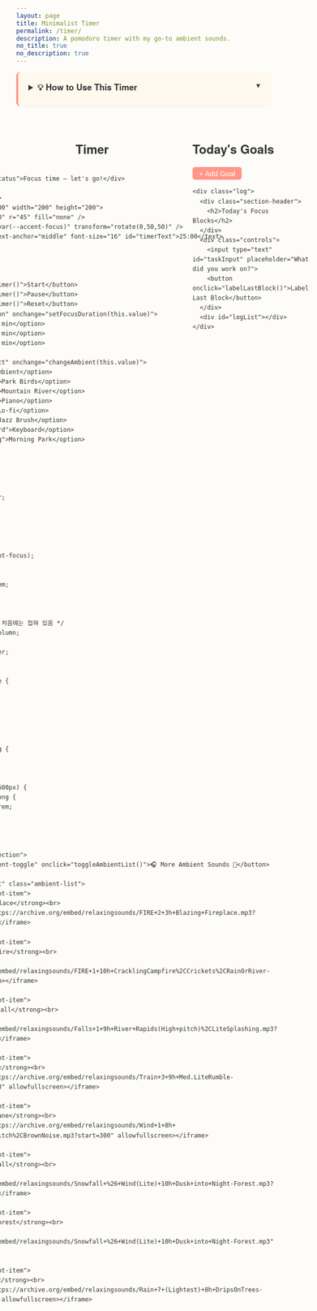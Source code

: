 ```yaml
---
layout: page
title: Minimalist Timer
permalink: /timer/
description: A pomodoro timer with my go-to ambient sounds. 
no_title: true
no_description: true
---
```


<style>
  .callout-box {
    background-color: #fff8ec;
    border-left: 4px solid var(--accent-focus);
    padding: 1rem 1.25rem;
    border-radius: 8px;
    margin-bottom: 2rem;
    box-shadow: 0 1px 3px rgba(0, 0, 0, 0.05);
  }

  details.callout-box summary {
    cursor: pointer;
    font-weight: 600;
    font-size: 1.05rem;
    margin-bottom: 0.5rem;
    outline: none;
  }

  details.callout-box[open] summary::after {
    content: "▲";
    float: right;
    font-size: 0.8rem;
    margin-left: 0.5rem;
  }

  details.callout-box summary::after {
    content: "▼";
    float: right;
    font-size: 0.8rem;
    margin-left: 0.5rem;
  }

  .callout-box ul {
    margin: 0.5rem 0 0 1rem;
    padding: 0;
    line-height: 1.6;
  }

  .callout-box li {
    margin-bottom: 0.75rem;
  }

  @media (prefers-color-scheme: dark) {
    .callout-box {
      background-color: #2c2c2c;
      color: #ddd;
      border-left-color: var(--accent-focus);
    }
  }
</style>

<details class="callout-box">
  <summary>💡 How to Use This Timer</summary>
  <ul>
    <li>
      ⏱️ This is a Pomodoro timer: 5-minute short breaks and a 30-minute long break after 4 focus sessions. You can adjust your focus session to 25, 50, or 90 minutes.
    </li>
    <li>
      🔊 I always like to have white noise when I focus. There are looped music options below the timer, or you can unfold “More Ambient Sounds” to access longer tracks from 
      <a href="https://archive.org/details/relaxingsounds/" target="_blank">archive.org</a> curated by GenreFan.
    </li>
    <li>
      ✅ You can add goals for the day. Breaking tasks into small chunks makes them feel more doable. Add as many as you like, assign time, and check them off when complete.
    </li>
    <li>
      🧠 If the task feels too intimidating or hard to break down, talk to this 
      <a href="https://inyoungcheong.github.io/planner" target="_blank">customized chatbot</a> I built!  
      It will help you de-clutter your mind and clarify what to do next.
    </li>
    <li>
      🧾 When a focus session ends, a block appears in “Today's Focus Blocks.” Label it to reflect what you did—even if you got distracted (e.g., “Netflix”). This helps you track habits over time.
    </li>
  </ul>
</details>



<style>
  :root {
    --light-bg: #fdfcf9;
    --light-text: #333;
    --dark-bg: #1e1e1e;
    --dark-text: #ddd;
    --accent-focus: #FF9687;
    --accent-break: #D8AE48;
  }

  @media (prefers-color-scheme: dark) {
    html, body {
      background: var(--dark-bg) !important;
      color: var(--dark-text) !important;
    }
    .controls button, select, input, textarea {
      background-color: #333;
      color: #eee;
    }
    .block {
      background-color: #2a2a2a;
    }
  }

  @media (prefers-color-scheme: light) {
    html, body {
      background: var(--light-bg);
      color: var(--light-text);
    }
  }

  body {
    font-family: 'Helvetica Neue', sans-serif;
    padding: 2rem;
    margin: 0;
    line-height: 1.6;
    transition: background 0.3s ease, color 0.3s ease;
  }

  .main-container {
    max-width: 1200px;
    margin: 0 auto;
    display: grid;
    grid-template-columns: 300px 1fr;
    gap: 3rem;
    align-items: start;
  }

  .timer-section {
    display: flex;
    flex-direction: column;
    align-items: center;
    position: sticky;
    top: 2rem;
  }

  .section-header h2 {
    font-size: 1.5rem;
    margin-bottom: 1rem;
    font-weight: 600;
  }

  .goals {
    max-width: 100%;
  }

  .goal-row {
    display: flex;
    gap: 0.5rem;
    align-items: center;
    margin-bottom: 0.15rem;
    transition: opacity 0.3s ease;
    padding: 0.2rem 0;
    border-bottom: 1px solid #f0f0f0;
  }

  @media (prefers-color-scheme: dark) {
    .goal-row {
      border-bottom: 1px solid #333;
    }
  }

  .goal-row:last-of-type {
    border-bottom: none;
  }

  .goal-row input[type="text"] {
    flex: 1;
    padding: 0.3rem 0;
    border: none;
    background: transparent;
    font-size: 0.95rem;
    outline: none;
  }

  .goal-row.readonly input[type="text"] {
    cursor: pointer;
  }

  .goal-row input[type="text"]:focus {
    background: rgba(255, 150, 135, 0.1);
    padding: 0.3rem 0.5rem;
    border-radius: 3px;
  }

  .goal-row input[type="text"]::placeholder {
    color: #bbb;
    font-style: italic;
  }

  .goal-row input[type="number"] {
    width: 50px;
    padding: 0.2rem;
    border: 1px solid #ddd;
    border-radius: 3px;
    font-size: 0.85rem;
    text-align: center;
  }

  .goal-row input[type="checkbox"] {
    transform: scale(1.1);
  }

  .goal-row.checked {
    opacity: 0.4;
  }

  .goal-row button.remove-goal {
    background: transparent;
    border: none;
    font-size: 1.2rem;
    color: #888;
    cursor: pointer;
  }

  .add-goal-button {
    display: block;
    margin: 0.75rem 0;
    padding: 0.3rem 0.8rem;
    font-size: 0.9rem;
    border: none;
    border-radius: 5px;
    background-color: var(--accent-focus);
    color: white;
    cursor: pointer;
  }

  .circle-timer {
    width: 220px;
    height: 220px;
    margin: 2rem auto;
    position: relative;
    background: transparent !important;
  }

  svg text {
    fill: var(--light-text);
  }

  @media (prefers-color-scheme: dark) {
    svg text {
      fill: var(--dark-text);
    }
  }

  .status {
    text-align: center;
    font-style: italic;
    margin-bottom: 1rem;
  }

  .controls {
    text-align: center;
    margin-top: 1rem;
  }

  .controls button, select, input {
    margin: 0.5rem;
    padding: 0.5rem 1rem;
    border: none;
    border-radius: 5px;
    font-size: 1rem;
  }

  .log {
    margin-top: 2rem;
    max-width: 100%;
  }

  .block {
    background-color: #eaeff5;
    padding: 0.75rem;
    border-radius: 8px;
    margin-bottom: 0.5rem;
  }

  .unlabeled {
    opacity: 0.7;
    font-style: italic;
  }

  /* 모바일 대응 */
  @media (max-width: 768px) {
    .main-container {
      grid-template-columns: 1fr;
      gap: 2rem;
    }
    
    .timer-section {
      position: static;
    }
    
    body {
      padding: 1rem;
    }
  }
</style>

<div class="main-container">
  <div class="timer-section">
    <div class="section-header">
      <h2>Timer</h2>
    </div>

    <div class="status" id="status">Focus time – let's go!</div>

    <div class="circle-timer">
      <svg viewBox="0 0 100 100" width="200" height="200">
        <circle cx="50" cy="50" r="45" fill="none" />
        <path id="pie" fill="var(--accent-focus)" transform="rotate(0,50,50)" />
        <text x="50" y="55" text-anchor="middle" font-size="16" id="timerText">25:00</text>
      </svg>
    </div>

    <div class="controls">
      <button onclick="startTimer()">Start</button>
      <button onclick="pauseTimer()">Pause</button>
      <button onclick="resetTimer()">Reset</button>
      <select id="focusDuration" onchange="setFocusDuration(this.value)">
        <option value="25">25 min</option>
        <option value="50">50 min</option>
        <option value="90">90 min</option>
      </select>
      <select id="ambientSelect" onchange="changeAmbient(this.value)">
        <option value="">No Ambient</option>
        <option value="birds">Park Birds</option>
        <option value="river">Mountain River</option>
        <option value="piano">Piano</option>
        <option value="lofi">Lo-fi</option>
        <option value="jazz">Jazz Brush</option>
        <option value="keyboard">Keyboard</option>
        <option value="morning">Morning Park</option>
      </select>

              <style>
          .ambient-section {
            margin-top: 2rem;
            text-align: center;
          }
        
          .ambient-toggle {
            font-size: 1rem;
            cursor: pointer;
            color: var(--accent-focus);
            background: none;
            border: none;
            margin-bottom: 1rem;
          }
        
          .ambient-list {
            display: none; /* 처음에는 접혀 있음 */
            flex-direction: column;
            gap: 1rem;
            align-items: center;
          }
        
          .ambient-item iframe {
            width: 100%;
            max-width: 250px;
            height: 30px;
            border: none;
          }
        
          .ambient-item strong {
            font-size: 1rem;
          }
        
          @media (max-width: 600px) {
            .ambient-item strong {
              font-size: 0.95rem;
            }
          }
        </style>
        
        <div class="ambient-section">
          <button class="ambient-toggle" onclick="toggleAmbientList()">🎧 More Ambient Sounds 🔽</button>
        
          <div id="ambientList" class="ambient-list">
            <div class="ambient-item">
              🔥 <strong>Fireplace</strong><br>
              <iframe src="https://archive.org/embed/relaxingsounds/FIRE+2+3h+Blazing+Fireplace.mp3?start=2" allowfullscreen></iframe>
            </div>
            <div class="ambient-item">
              🔥 <strong>Campfire</strong><br>
              <iframe src="https://archive.org/embed/relaxingsounds/FIRE+1+10h+CracklingCampfire%2CCrickets%2CRainOrRiver-Night.mp3" allowfullscreen></iframe>
            </div>
            <div class="ambient-item">
              💧 <strong>Waterfall</strong><br>
              <iframe src="https://archive.org/embed/relaxingsounds/Falls+1+9h+River+Rapids(High+pitch)%2CLiteSplashing.mp3?start=6" allowfullscreen></iframe>
            </div>
            <div class="ambient-item">
              🚂 <strong>Train</strong><br>
              <iframe src="https://archive.org/embed/relaxingsounds/Train+3+9h+Med.LiteRumble-NoHornsOrBells.mp3?start=3" allowfullscreen></iframe>
            </div>
            <div class="ambient-item">
              ✈️ <strong>Airplane</strong><br>
              <iframe src="https://archive.org/embed/relaxingsounds/Wind+1+8h+(or+Rapids)+Gentle%2CLowPitch%2CBrownNoise.mp3?start=300" allowfullscreen></iframe>
            </div>
            <div class="ambient-item">
              ❄️ <strong>Snowfall</strong><br>
              <iframe src="https://archive.org/embed/relaxingsounds/Snowfall+%26+Wind(Lite)+10h+Dusk+into+Night-Forest.mp3?start=4" allowfullscreen></iframe>
            </div>
            <div class="ambient-item">
              🌿 <strong>Rainforest</strong><br>
              <iframe src="https://archive.org/embed/relaxingsounds/Snowfall+%26+Wind(Lite)+10h+Dusk+into+Night-Forest.mp3" allowfullscreen></iframe>
            </div>
            <div class="ambient-item">
              🌧️ <strong>Rain</strong><br>
              <iframe src="https://archive.org/embed/relaxingsounds/Rain+7+(Lightest)+8h+DripsOnTrees-no+thunder.mp3?start=300" allowfullscreen></iframe>
            </div>
          </div>
        </div>      
    </div>
  </div>

  <div class="content-section">
    <div class="goals">
      <div class="section-header">
        <h2>Today's Goals</h2>
      </div>
      <div id="goalList"></div>
      <button class="add-goal-button" onclick="addGoal()">+ Add Goal</button>
    </div>

    <div class="log">
      <div class="section-header">
        <h2>Today's Focus Blocks</h2>
      </div>
      <div class="controls">
        <input type="text" id="taskInput" placeholder="What did you work on?">
        <button onclick="labelLastBlock()">Label Last Block</button>
      </div>
      <div id="logList"></div>
    </div>
  </div>
</div>


<script src="/assets/js/timer.js"></script>

<script>
// 목표 관련 함수들 (timer.js에 없는 기능들)
function addGoal() {
  const goalList = document.getElementById('goalList');
  const goalRow = document.createElement('div');
  goalRow.className = 'goal-row';
  goalRow.innerHTML = `
    <input type="checkbox" onchange="toggleGoal(this)">
    <input type="text" placeholder="Enter your goal">
    <input type="number" placeholder="25" min="1" max="999">
    <button class="remove-goal" onclick="removeGoal(this)">×</button>
  `;
  goalList.appendChild(goalRow);
  
  // 새로 추가된 텍스트 입력에 이벤트 리스너 추가
  const textInput = goalRow.querySelector('input[type="text"]');
  handleGoalInput(textInput);
  textInput.focus(); // 자동 포커스
  
  // localStorage 저장 (timer.js의 saveToLocal 함수 활용)
  if (typeof saveToLocal === 'function') {
    saveToLocal();
  }
}

function toggleGoal(checkbox) {
  const row = checkbox.parentElement;
  if (checkbox.checked) {
    row.classList.add('checked');
  } else {
    row.classList.remove('checked');
  }
  
  // localStorage 저장
  if (typeof saveToLocal === 'function') {
    saveToLocal();
  }
}

function removeGoal(button) {
  button.parentElement.remove();
  
  // localStorage 저장
  if (typeof saveToLocal === 'function') {
    saveToLocal();
  }
}

// 목표 입력 완료 시 읽기 모드로 전환
function handleGoalInput(input) {
  // 엔터키 처리
  input.addEventListener('keypress', function(e) {
    if (e.key === 'Enter' && input.value.trim()) {
      finalizeGoal(input);
    }
  });
  
  // 포커스 아웃 처리
  input.addEventListener('blur', function() {
    if (input.value.trim()) {
      finalizeGoal(input);
    }
  });
}

function finalizeGoal(input) {
  const goalRow = input.parentElement;
  goalRow.classList.add('readonly');
  input.blur();
  
  // localStorage 저장
  if (typeof saveToLocal === 'function') {
    saveToLocal();
  }
  
  // 클릭 시 다시 편집 가능하게
  input.addEventListener('click', function editGoal() {
    goalRow.classList.remove('readonly');
    input.focus();
    input.removeEventListener('click', editGoal); // 이벤트 리스너 제거
  });
}

// DOM이 로드된 후 실행
document.addEventListener('DOMContentLoaded', function() {
  // 기본으로 목표 3개 생성
  for (let i = 0; i < 3; i++) {
    addGoal();
  }
  
  // 페이지 로드 시 기존 목표들에 이벤트 리스너 추가
  setTimeout(function() {
    const goalInputs = document.querySelectorAll('.goal-row input[type="text"]:not([data-enhanced])');
    goalInputs.forEach(input => {
      input.setAttribute('data-enhanced', 'true');
      handleGoalInput(input);
    });
  }, 100); // timer.js의 loadFromLocal 실행 후
});
</script>

<script>
  function toggleAmbientList() {
    const list = document.getElementById('ambientList');
    const button = document.querySelector('.ambient-toggle');
    const isHidden = list.style.display === 'none' || list.style.display === '';
    list.style.display = isHidden ? 'flex' : 'none';
    button.innerHTML = isHidden ? '🎧 Hide Ambient Sounds 🔼' : '🎧 More Ambient Sounds 🔽';
  }
</script>

